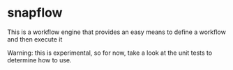 # snapflow
This is a workflow engine that provides an easy means to define a workflow and then execute it  

Warning: this is experimental, so for now, take a look at the unit tests to determine how to use. 


